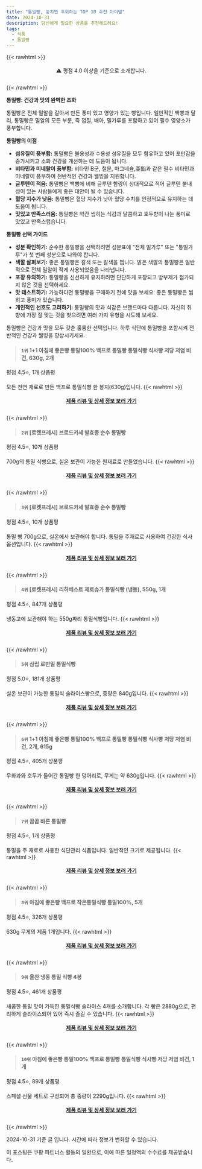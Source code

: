 ```yaml
---
title: "통밀빵, 놓치면 후회하는 TOP 10 추천 아이템"
date: 2024-10-31
description: 당신에게 필요한 상품을 추천해드려요!
tags:
  - 식품
  - 통밀빵
---
```

{{< rawhtml >}}<div class="toc" style="text-align: center; height: 50px; line-height: 2;">  <p>⚠️ 평점 4.0 이상을 기준으로 소개합니다.<br></p></div> {{< /rawhtml >}}

**통밀빵: 건강과 맛의 완벽한 조화**

통밀빵은 전체 밀알을 갈아서 만든 풍미 있고 영양가 있는 빵입니다. 일반적인 백빵과 달리, 통밀빵은 밀알의 모든 부분, 즉 껍질, 배아, 밀가루를 포함하고 있어 필수 영양소가 풍부합니다.

**통밀빵의 이점**

* **섬유질이 풍부함:** 통밀빵은 불용성과 수용성 섬유질을 모두 함유하고 있어 포만감을 증가시키고 소화 건강을 개선하는 데 도움이 됩니다.
* **비타민과 미네랄이 풍부함:** 비타민 B군, 철분, 마그네슘,亜鉛과 같은 필수 비타민과 미네랄이 풍부하여 전반적인 건강과 웰빙을 지원합니다.
* **글루텐이 적음:** 통밀빵은 백빵에 비해 글루텐 함량이 상대적으로 적어 글루텐 불내성이 있는 사람들에게 좋은 대안이 될 수 있습니다.
* **혈당 지수가 낮음:** 통밀빵은 혈당 지수가 낮아 혈당 수치를 안정적으로 유지하는 데 도움이 됩니다.
* **맛있고 만족스러움:** 통밀빵은 약간 씹히는 식감과 달콤하고 호두향이 나는 풍미로 맛있고 만족스럽습니다.

**통밀빵 선택 가이드**

* **성분 확인하기:** 순수한 통밀빵을 선택하려면 성분표에 "전체 밀가루" 또는 "통밀가루"가 첫 번째 성분으로 나와야 합니다.
* **색깔 살펴보기:** 좋은 통밀빵은 갈색 또는 갈색을 띕니다. 밝은 색깔의 통밀빵은 일반적으로 전체 밀알이 적게 사용되었음을 나타냅니다.
* **포장 유의하기:** 통밀빵을 신선하게 유지하려면 단단하게 포장되고 방부제가 첨가되지 않은 것을 선택하세요.
* **맛 테스트하기:** 가능하다면 통밀빵을 구매하기 전에 맛을 보세요. 좋은 통밀빵은 씹히고 풍미가 있습니다.
* **개인적인 선호도 고려하기:** 통밀빵의 맛과 식감은 브랜드마다 다릅니다. 자신의 취향에 가장 잘 맞는 것을 찾으려면 여러 가지 유형을 시도해 보세요.

통밀빵은 건강과 맛을 모두 갖춘 훌륭한 선택입니다. 하루 식단에 통밀빵을 포함시켜 전반적인 건강과 웰빙을 향상시키세요.


>#### `1위` 1+1 아침에 좋은빵 통밀100% 백프로 통밀빵 통밀식빵 식사빵 저당 저염 비건, 630g, 2개
평점 4.5⭐, 1개 상품평

모든 천연 재료로 만든 백프로 통밀식빵 한 봉지(630g)입니다.
{{< rawhtml >}}<div class="toc" style="text-align: center; height: 50px; line-height: 2;"><p><b><a href="https://link.coupang.com/re/AFFSDP?lptag=AF5033054&pageKey=7674534196&itemId=20485126338&vendorItemId=85736915836&traceid=V0-153-1a83ec748f102a13&clickBeacon=69f5dc70-976b-11ef-9973-114db7673e61%7E3&requestid=20241031183506640119718729&token=31850C%7CMIXED">제품 리뷰 및 상세 정보 보러 가기</a></b><br></p> </div>{{< /rawhtml >}}

>#### `2위` [로켓프레시] 브로드카세 발효종 순수 통밀빵
평점 4.5⭐, 10개 상품평

700g의 통밀 식빵으로, 실온 보관이 가능한 원재료로 만들었습니다.
{{< rawhtml >}}<div class="toc" style="text-align: center; height: 50px; line-height: 2;"><p><b><a href="https://link.coupang.com/re/AFFSDP?lptag=AF5033054&pageKey=6656816076&itemId=15269841304&vendorItemId=82490380918&traceid=V0-153-5aac139d485e95af&requestid=20241031183506640119718729&token=31850C%7CMIXED">제품 리뷰 및 상세 정보 보러 가기</a></b><br></p> </div>{{< /rawhtml >}}

>#### `3위` [로켓프레시] 브로드카세 발효종 순수 통밀빵
평점 4.5⭐, 10개 상품평

통밀 빵 700g으로, 실온에서 보관해야 합니다. 통밀을 주재료로 사용하여 건강한 식사 옵션입니다.
{{< rawhtml >}}<div class="toc" style="text-align: center; height: 50px; line-height: 2;"><p><b><a href="https://link.coupang.com/re/AFFSDP?lptag=AF5033054&pageKey=6656816076&itemId=19225559185&vendorItemId=86342203350&traceid=V0-153-5aac139d485e95af&requestid=20241031183506640119718729&token=31850C%7CMIXED">제품 리뷰 및 상세 정보 보러 가기</a></b><br></p> </div>{{< /rawhtml >}}

>#### `4위` [로켓프레시] 리하베스트 제로슈가 통밀식빵 (냉동), 550g, 1개
평점 4.5⭐, 847개 상품평

냉동고에 보관해야 하는 550g짜리 통밀식빵입니다.
{{< rawhtml >}}<div class="toc" style="text-align: center; height: 50px; line-height: 2;"><p><b><a href="https://link.coupang.com/re/AFFSDP?lptag=AF5033054&pageKey=7713605208&itemId=20683332931&vendorItemId=87755283763&traceid=V0-153-9d0a776fc06efabb&clickBeacon=69f5dc70-976b-11ef-ad6f-6276f82cc1fb%7E3&requestid=20241031183506640119718729&token=31850C%7CMIXED">제품 리뷰 및 상세 정보 보러 가기</a></b><br></p> </div>{{< /rawhtml >}}

>#### `5위` 삼립 로만밀 통밀식빵
평점 5.0⭐, 181개 상품평

실온 보관이 가능한 통밀식 슬라이스빵으로, 중량은 840g입니다.
{{< rawhtml >}}<div class="toc" style="text-align: center; height: 50px; line-height: 2;"><p><b><a href="https://link.coupang.com/re/AFFSDP?lptag=AF5033054&pageKey=266030794&itemId=18201947475&vendorItemId=85350387721&traceid=V0-153-16961bc96d126b9a&requestid=20241031183506640119718729&token=31850C%7CMIXED">제품 리뷰 및 상세 정보 보러 가기</a></b><br></p> </div>{{< /rawhtml >}}

>#### `6위` 1+1 아침에 좋은빵 통밀100% 백프로 통밀빵 통밀식빵 식사빵 저당 저염 비건, 2개, 615g
평점 4.5⭐, 405개 상품평

무화과와 호두가 들어간 통밀빵 한 덩어리로, 무게는 약 630g입니다.
{{< rawhtml >}}<div class="toc" style="text-align: center; height: 50px; line-height: 2;"><p><b><a href="https://link.coupang.com/re/AFFSDP?lptag=AF5033054&pageKey=7674534206&itemId=20485126169&vendorItemId=85736915846&traceid=V0-153-7a6f10ca14edc18a&clickBeacon=69f5dc70-976b-11ef-8380-d19c79d4630f%7E3&requestid=20241031183506640119718729&token=31850C%7CMIXED">제품 리뷰 및 상세 정보 보러 가기</a></b><br></p> </div>{{< /rawhtml >}}

>#### `7위` 곰곰 바른 통밀빵
평점 4.5⭐, 1개 상품평

통밀을 주 재료로 사용한 식단관리 식품입니다. 일반적인 크기로 제공됩니다.
{{< rawhtml >}}<div class="toc" style="text-align: center; height: 50px; line-height: 2;"><p><b><a href="https://link.coupang.com/re/AFFSDP?lptag=AF5033054&pageKey=6631849223&itemId=15122125334&vendorItemId=82343854131&traceid=V0-153-02dc446db11cb4d3&requestid=20241031183506640119718729&token=31850C%7CMIXED">제품 리뷰 및 상세 정보 보러 가기</a></b><br></p> </div>{{< /rawhtml >}}

>#### `8위` 아침에 좋은빵 백프로 작은통밀식빵 통밀100%, 5개
평점 4.5⭐, 326개 상품평

630g 무게의 제품 1개입니다.
{{< rawhtml >}}<div class="toc" style="text-align: center; height: 50px; line-height: 2;"><p><b><a href="https://link.coupang.com/re/AFFSDP?lptag=AF5033054&pageKey=7872403360&itemId=23361454895&vendorItemId=90391898592&traceid=V0-153-142fb3d88f33a7b4&clickBeacon=69f5dc70-976b-11ef-81d3-c9530047c767%7E3&requestid=20241031183506640119718729&token=31850C%7CMIXED">제품 리뷰 및 상세 정보 보러 가기</a></b><br></p> </div>{{< /rawhtml >}}

>#### `9위` 올찬 냉동 통밀 식빵 4봉
평점 4.5⭐, 461개 상품평

새콤한 통밀 맛이 가득한 통밀식빵 슬라이스 4개를 소개합니다. 각 빵은 2880g으로, 편리하게 슬라이스되어 있어 즉시 즐길 수 있습니다.
{{< rawhtml >}}<div class="toc" style="text-align: center; height: 50px; line-height: 2;"><p><b><a href="https://link.coupang.com/re/AFFSDP?lptag=AF5033054&pageKey=4796765652&itemId=6153024381&vendorItemId=91297098516&traceid=V0-153-4f9739f8fdddba66&requestid=20241031183506640119718729&token=31850C%7CMIXED">제품 리뷰 및 상세 정보 보러 가기</a></b><br></p> </div>{{< /rawhtml >}}

>#### `10위` 아침에 좋은빵 통밀100% 백프로 통밀빵 통밀식빵 식사빵 저당 저염 비건, 1개
평점 4.5⭐, 89개 상품평

스페셜 선물 세트로 구성되어 총 중량이 2290g입니다.
{{< rawhtml >}}<div class="toc" style="text-align: center; height: 50px; line-height: 2;"><p><b><a href="https://link.coupang.com/re/AFFSDP?lptag=AF5033054&pageKey=8167394379&itemId=20482248136&vendorItemId=84690365984&traceid=V0-153-a9224c4ce78c1c0f&clickBeacon=69f60380-976b-11ef-b088-84d1b935f508%7E3&requestid=20241031183506640119718729&token=31850C%7CMIXED">제품 리뷰 및 상세 정보 보러 가기</a></b><br></p> </div>{{< /rawhtml >}}


2024-10-31 기준 글 입니다.
시간에 따라 정보가 변화할 수 있습니다.

이 포스팅은 쿠팡 파트너스 활동의 일환으로, 이에 따른 일정액의 수수료를 제공받습니다.